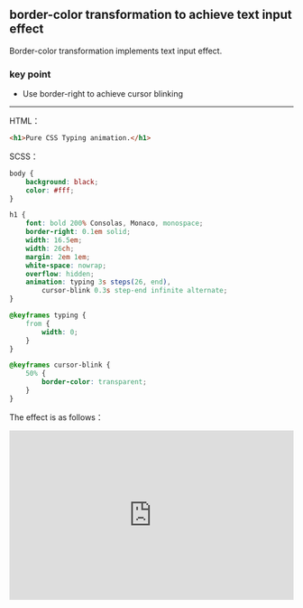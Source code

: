 ## border-color transformation to achieve text input effect

Border-color transformation implements text input effect.

### key point 

+ Use border-right to achieve cursor blinking

----

HTML：

```html
<h1>Pure CSS Typing animation.</h1>
```

SCSS：
```scss
body {
    background: black;
    color: #fff;
}

h1 {
    font: bold 200% Consolas, Monaco, monospace;
    border-right: 0.1em solid;
    width: 16.5em;
    width: 26ch;
    margin: 2em 1em;
    white-space: nowrap;
    overflow: hidden;
    animation: typing 3s steps(26, end),
        cursor-blink 0.3s step-end infinite alternate;
}

@keyframes typing {
    from {
        width: 0;
    }
}

@keyframes cursor-blink {
    50% {
        border-color: transparent;
    }
}
```

The effect is as follows：

<iframe height="300" style="width: 100%;" scrolling="no" title="border-typing" src="https://codepen.io/dvha/embed/vYvarbO?default-tab=html%2Cresult" frameborder="no" loading="lazy" allowtransparency="true" allowfullscreen="true">
  See the Pen <a href="https://codepen.io/dvha/pen/vYvarbO">
  border-typing</a> by HaDV (<a href="https://codepen.io/dvha">@dvha</a>)
  on <a href="https://codepen.io">CodePen</a>.
</iframe>